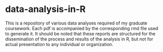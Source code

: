 # data-analysis-in-R
This is a repository of various data analyses required of my graduate coursework. Each pdf is accompanied by the corresponding rmd file used to generate it. It should be noted that these reports are structured for the dissemination of the process and results of the analysis in R, but not for actual presentation to any individual or organization. 
